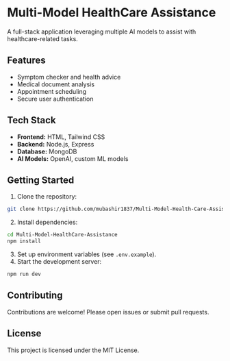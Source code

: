 # Multi-Model HealthCare Assistance

A full-stack application leveraging multiple AI models to assist with healthcare-related tasks.

## Features

- Symptom checker and health advice
- Medical document analysis
- Appointment scheduling
- Secure user authentication

## Tech Stack

- **Frontend:** HTML, Tailwind CSS
- **Backend:** Node.js, Express
- **Database:** MongoDB
- **AI Models:** OpenAI, custom ML models

## Getting Started

1. Clone the repository:
  ```bash
  git clone https://github.com/mubashir1837/Multi-Model-Health-Care-Assistance.git
  ```
2. Install dependencies:
  ```bash
  cd Multi-Model-HealthCare-Assistance
  npm install
  ```
3. Set up environment variables (see `.env.example`).
4. Start the development server:
  ```bash
  npm run dev
  ```

## Contributing

Contributions are welcome! Please open issues or submit pull requests.

## License

This project is licensed under the MIT License.